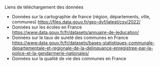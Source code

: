 Liens de téléchargement des données
- Données sur la cartographie de france (région, départements, ville, communes) 
	https://files.data.gouv.fr/geo-dvf/latest/csv/2022/
- Données sur les écoles en France
	https://www.data.gouv.fr/fr/datasets/annuaire-de-leducation/
- Données sur le taux de sureté des communes en France
	https://www.data.gouv.fr/fr/datasets/bases-statistiques-communale-departementale-et-regionale-de-la-delinquance-enregistree-par-la-police-et-la-gendarmerie-nationales/
- Données sur la qualité de vie des communes en France
